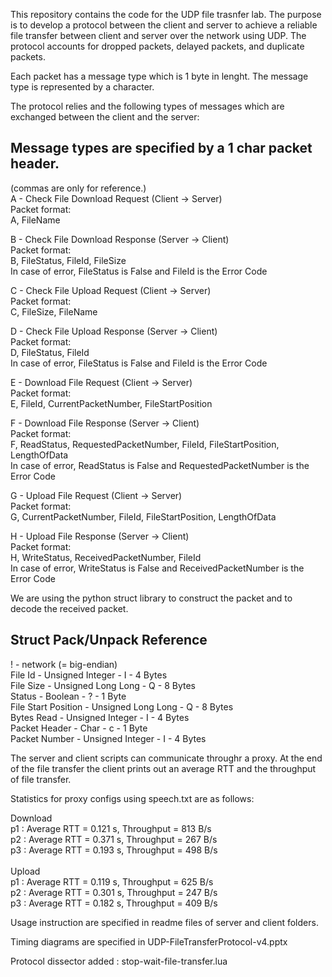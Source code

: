 This repository contains the code for the UDP file trasnfer lab. The
purpose is to develop a protocol between the client and server
to achieve a reliable file transfer between client and server over the 
network using UDP. The protocol accounts for dropped packets, delayed packets,
and duplicate packets.


Each packet has a message type which is 1 byte in lenght. The message type is
represented by a character. 

The protocol relies and the following types of messages which are exchanged 
between the client and the server:

Message types are specified by a 1 char packet header.
----------------------------------------------------------------------------
(commas are only for reference.)<br />
A - Check File Download Request (Client -> Server)<br />
Packet format:<br />
A, FileName<br />

B - Check File Download Response (Server -> Client)<br />
Packet format:<br />
B, FileStatus, FileId, FileSize<br />
In case of error, FileStatus is False and FileId is the Error Code<br />

C - Check File Upload Request (Client -> Server)<br />
Packet format:<br />
C, FileSize, FileName<br />

D - Check File Upload Response (Server  -> Client)<br />
Packet format:<br />
D, FileStatus, FileId<br />
In case of error, FileStatus is False and FileId is the Error Code<br />

E - Download File Request (Client -> Server)<br />
Packet format:<br />
E, FileId, CurrentPacketNumber, FileStartPosition<br />

F - Download File Response (Server  -> Client)<br />
Packet format:<br />
F, ReadStatus, RequestedPacketNumber, FileId, FileStartPosition, LengthOfData<br />
In case of error, ReadStatus is False and RequestedPacketNumber is the Error Code<br />

G - Upload File Request (Client -> Server)<br />
Packet format:<br />
G, CurrentPacketNumber, FileId, FileStartPosition, LengthOfData<br />

H - Upload File Response (Server  -> Client)<br />
Packet format:<br />
H, WriteStatus, ReceivedPacketNumber, FileId<br />
In case of error, WriteStatus is False and ReceivedPacketNumber is the Error Code<br />

We are using the python struct library to construct the packet and to decode the received 
packet.

Struct Pack/Unpack Reference
----------------------------------------------------------------------------
! - network (= big-endian)<br />
File Id - Unsigned Integer - I - 4 Bytes<br />
File Size - Unsigned Long Long - Q - 8 Bytes<br />
Status - Boolean - ? - 1 Byte<br />
File Start Position - Unsigned Long Long - Q - 8 Bytes<br />
Bytes Read - Unsigned Integer - I - 4 Bytes<br />
Packet Header - Char - c - 1 Byte<br />
Packet Number - Unsigned Integer - I - 4 Bytes<br />


The server and client scripts can communicate throughr a proxy. At the end of the file transfer the
client prints out an average RTT and the throughput of file transfer.


Statistics for proxy configs using speech.txt are as follows:<br />

Download<br />
p1 : Average RTT = 0.121 s, Throughput = 813 B/s<br />
p2 : Average RTT = 0.371 s, Throughput = 267 B/s<br />
p3 : Average RTT = 0.193 s, Throughput = 498 B/s<br />
<br />
Upload<br />
p1 : Average RTT = 0.119 s, Throughput = 625 B/s<br />
p2 : Average RTT = 0.301 s, Throughput = 247 B/s<br />
p3 : Average RTT = 0.182 s, Throughput = 409 B/s<br />

Usage instruction are specified in readme files of server and client folders.<br />

Timing diagrams are specified in UDP-FileTransferProtocol-v4.pptx<br />

Protocol dissector added : stop-wait-file-transfer.lua